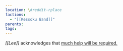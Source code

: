```yaml
---
location: \#reddit-rplace
factions:
  - "[[Kessoku Band]]"
parents: 
tags: 
---
```

*[[Lee]]* acknowledges that [much help will be required.](https://discord.com/channels/1093664259273130084/1093664259273130087/1131581877841559604)
